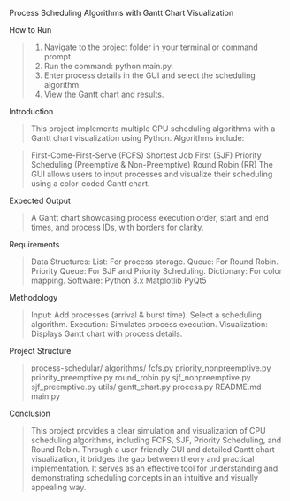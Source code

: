 Process Scheduling Algorithms with Gantt Chart Visualization

How to Run
> 1. Navigate to the project folder in your terminal or command prompt.
> 2. Run the command: python main.py.
> 3. Enter process details in the GUI and select the scheduling algorithm.
> 4. View the Gantt chart and results.

Introduction
> This project implements multiple CPU scheduling algorithms with a Gantt chart visualization using Python. Algorithms include:

> First-Come-First-Serve (FCFS)
> Shortest Job First (SJF)
> Priority Scheduling (Preemptive & Non-Preemptive)
> Round Robin (RR)
> The GUI allows users to input processes and visualize their scheduling using a color-coded Gantt chart.

Expected Output
> A Gantt chart showcasing process execution order, start and end times, and process IDs, with borders for clarity.

Requirements
> Data Structures:
>   List: For process storage.
>   Queue: For Round Robin.
>   Priority Queue: For SJF and Priority Scheduling.
>   Dictionary: For color mapping.
> Software:
>   Python 3.x
>   Matplotlib
>   PyQt5

Methodology
> Input: Add processes (arrival & burst time). Select a scheduling algorithm.
> Execution: Simulates process execution.
> Visualization: Displays Gantt chart with process details.

Project Structure

> process-schedular/
>   algorithms/
>     fcfs.py
>     priority_nonpreemptive.py
>     priority_preemptive.py
>     round_robin.py
>     sjf_nonpreemptive.py
>     sjf_preemptive.py
>   utils/
>     gantt_chart.py
>     process.py
>   README.md
>   main.py

Conclusion
> This project provides a clear simulation and visualization of CPU scheduling algorithms, including FCFS, SJF, Priority Scheduling, and Round Robin. Through a user-friendly GUI and detailed Gantt chart visualization, it bridges the gap between theory and practical implementation. It serves as an effective tool for understanding and demonstrating scheduling concepts in an intuitive and visually appealing way.
